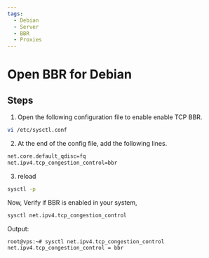 ```yaml
---
tags:
  - Debian
  - Server
  - BBR
  - Proxies
---
```


# Open BBR for Debian

## Steps

1. Open the following configuration file to enable enable TCP BBR.

```bash
vi /etc/sysctl.conf
```

2. At the end of the config file, add the following lines.

```bash
net.core.default_qdisc=fq
net.ipv4.tcp_congestion_control=bbr
```

3. reload

```bash
sysctl -p
```

Now, Verify if BBR is enabled in your system,

```bash
sysctl net.ipv4.tcp_congestion_control
```

Output:

```bash
root@vps:~# sysctl net.ipv4.tcp_congestion_control
net.ipv4.tcp_congestion_control = bbr
```

